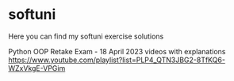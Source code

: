 # softuni
Here you can find my softuni exercise solutions


Python OOP Retake Exam - 18 April 2023 videos with explanations
https://www.youtube.com/playlist?list=PLP4_QTN3JBG2-8TfKQ6-WZxVkgE-VPGim
